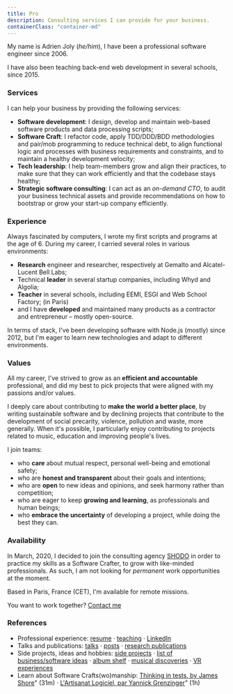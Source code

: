 ```yaml
---
title: Pro
description: Consulting services I can provide for your business.
containerClass: "container-md"
---
```


<!--
<style>
  .language-flags {
    text-align: center;
    height: 20px;
  }
  .language-flags img {
    width: 24px;
    height: 24px;
    border-radius: 24px;
    margin: 10px;
    border: 2px solid transparent;
    opacity: 0.5;
    cursor: pointer;
  }
  .language-flags .active img {
    border: 2px solid #101010;
    opacity: 0.9;
  }
</style>
<div class="language-flags">
  <a href="/pro/" class="active"><img alt="English / Anglais" id="lang-en" src="/img/lang-en.svg"></a>
  <a href="/pro/fr"><img alt="French / Français" id="lang-fr" src="/img/lang-fr.svg"></a>
</div>
-->

My name is Adrien Joly (_he/him_), I have been a professional software engineer since 2006.

I have also been teaching back-end web development in several schools, since 2015.

### Services

I can help your business by providing the following services:

- **Software development**: I design, develop and maintain web-based software products and data processing scripts;
- **Software Craft**: I refactor code, apply TDD/DDD/BDD methodologies and pair/mob programming to reduce technical debt, to align functional logic and processes with business requirements and constraints, and to maintain a healthy development velocity;
- **Tech leadership**: I help team-members grow and align their practices, to make sure that they can work efficiently and that the codebase stays healthy;
- **Strategic software consulting**: I can act as an _on-demand CTO_, to audit your business technical assets and provide recommendations on how to bootstrap or grow your start-up company efficiently.

### Experience

Always fascinated by computers, I wrote my first scripts and programs at the age of 6. During my career, I carried several roles in various environments:

- **Research** engineer and researcher, respectively at Gemalto and Alcatel-Lucent Bell Labs;
- Technical **leader** in several startup companies, including Whyd and Algolia;
- **Teacher** in several schools, including EEMI, ESGI and Web School Factory; (in Paris)
- and I have **developed** and maintained many products as a contractor and entrepreneur – mostly open-source.

In terms of stack, I've been developing software with Node.js (mostly) since 2012, but I'm eager to learn new technologies and adapt to different environments.

### Values

All my career, I've strived to grow as an **efficient and accountable** professional, and did my best to pick projects that were aligned with my passions and/or values.

I deeply care about contributing to **make the world a better place**, by writing sustainable software and by declining projects that contribute to the development of social precarity, violence, pollution and waste, more generally. When it's possible, I particularly enjoy contributing to projects related to music, education and improving people's lives.

I join teams:

- who **care** about mutual respect, personal well-being and emotional safety;
- who are **honest and transparent** about their goals and intentions;
- who are **open** to new ideas and opinions, and seek harmony rather than competition;
- who are eager to keep **growing and learning**, as professionals and human beings;
- who **embrace the uncertainty** of developing a project, while doing the best they can.

### Availability

In March, 2020, I decided to join the consulting agency [SHODO](https://shodo.io/) in order to practice my skills as a Software Crafter, to grow with like-minded professionals. As such, I am not looking for _permanent_ work opportunities at the moment.

Based in Paris, France (CET), I'm available for remote missions.

You want to work together? [Contact me](mailto:adrien.joly@shodo.io)

### References

- Professional experience: [resume](/resume) · [teaching](/teaching) · [LinkedIn](https://www.linkedin.com/in/adrienjoly/)
- Talks and publications: [talks](/talks) · [posts](/posts) · [research publications](https://scholar.google.fr/citations?user=BI3HXcsAAAAJ)
- Side projects, ideas and hobbies: [side projects](/prod) · [list of business/software ideas](/ideas) · [album shelf](https://adrienjoly.com/album-shelf) · [musical discoveries](https://openwhyd.org/adrien) · [VR experiences](/vr)
- Learn about Software Crafts(wo)manship: [Thinking in tests, by James Shore](https://www.youtube.com/watch?v=UOOuW5tqT8M)" (31m) · [L'Artisanat Logiciel, par Yannick Grenzinger](https://www.youtube.com/watch?v=FzIuAImNcis)" (1h)

<!--
Passionné par la programmation depuis son enfance, Adrien Joly est ingénieur logiciel depuis 2007. Il a contribué à plusieurs projets de recherche et développement (chez Gemalto, Alcatel-Lucent Bell Labs et Algolia), a dirigé le développement de la start-up Whyd dont il maintient toujours le produit (devenu "Openwhyd" en 2016), et a développé plusieurs applications web en tant que freelance et entrepreneur indépendant.
Parallèlement, et depuis 2015, Adrien donne des cours de développement logiciel dans plusieurs écoles parisiennes.
Enfin, depuis Mars 2020, Adrien propose des prestations de développement et de conseil "craft" via l'ESN "SHODO".
-->
